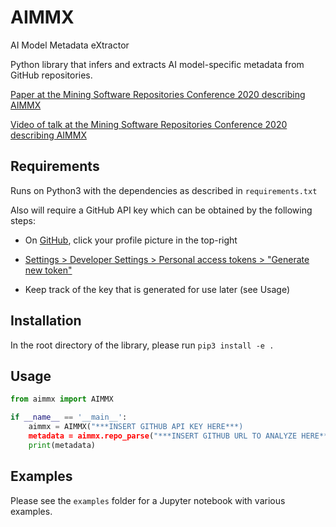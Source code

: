# AIMMX
AI Model Metadata eXtractor

Python library that infers and extracts AI model-specific metadata from GitHub repositories.

[Paper at the Mining Software Repositories Conference 2020 describing AIMMX](http://www.jsntsay.com/publications/tsay-msr2020.pdf)

[Video of talk at the Mining Software Repositories Conference 2020 describing AIMMX](https://www.youtube.com/watch?v=uMpbXh19rTE)

## Requirements

Runs on Python3 with the dependencies as described in `requirements.txt`

Also will require a GitHub API key which can be obtained by the following steps:

* On [GitHub](https://github.com/), click your profile picture in the top-right

* [Settings > Developer Settings > Personal access tokens > "Generate new token"](https://github.com/settings/tokens)

* Keep track of the key that is generated for use later (see Usage)

## Installation

In the root directory of the library, please run `pip3 install -e .`

## Usage

```Python
from aimmx import AIMMX

if __name__ == '__main__':
    aimmx = AIMMX("***INSERT GITHUB API KEY HERE***)
    metadata = aimmx.repo_parse("***INSERT GITHUB URL TO ANALYZE HERE***")
    print(metadata)
```

## Examples

Please see the `examples` folder for a Jupyter notebook with various examples.
